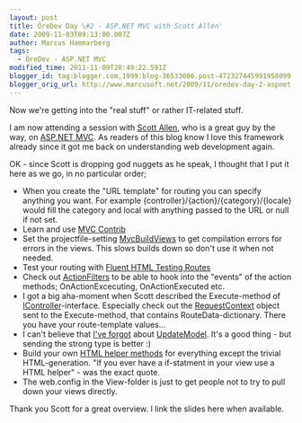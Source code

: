 ```yaml
---
layout: post
title: ÖreDev Day \#2 - ASP.NET MVC with Scott Allen'
date: 2009-11-03T09:13:00.007Z
author: Marcus Hammarberg
tags:
  - ÖreDev - ASP.NET MVC
modified_time: 2011-11-09T20:49:22.591Z
blogger_id: tag:blogger.com,1999:blog-36533086.post-472327445991958099
blogger_orig_url: http://www.marcusoft.net/2009/11/oredev-day-2-aspnet-mvc-with-scott.html
---
```



Now we're getting into the "real stuff" or rather IT-related stuff.

<div>
</div>

<div>

I am now attending a session with [Scott
Allen](http://odetocode.com/blogs/scott/), who is a great guy by the
way, on [ASP.NET MVC](http://www.asp.net/mVC/). As readers of this blog
know I love this framework already since it got me back on understanding
web development again.

</div>

<div>
</div>

<div>

OK - since Scott is dropping god nuggets as he speak, I thought that I
put it here as we go, in no particular order;

</div>

<div>

-   When you create the "URL template" for routing you can specify
    anything you want. For example
    {controller}/{action}/{category}/{locale} would fill the category
    and local with anything passed to the URL or null if not set.
-   Learn and use [MVC Contrib](http://www.codeplex.com/MVCContrib)
-   [](http://www.codeplex.com/MVCContrib)Set the projectfile-setting
    [MvcBuildViews](http://stackoverflow.com/questions/383192/compile-views-in-asp-net-mvc)
    to get compilation errors for errors in the views. This slows builds
    down so don't use it when not needed.
-   Test your routing with [Fluent HTML Testing
    Routes](http://flux88.com/blog/fluent-route-testing-in-asp-net-mvc/)
-   Check out
    [ActionFilters](http://www.asp.net/LEARN/mvc/tutorial-14-cs.aspx) to
    be able to hook into the "events" of the action methods;
    OnActionExcecuting, OnActionExecuted etc.
-   I got a big aha-moment when Scott described the Execute-method of
    [IController](http://msdn.microsoft.com/en-us/library/dd504937(VS.100).aspx)-interface.
    Especially check out the
    [RequestContext](http://msdn.microsoft.com/en-us/library/system.web.routing.requestcontext(VS.100).aspx)
    object sent to the Execute-method, that contains
    RouteData-dictionary. There you have your route-template values...
-   I can't believe that [I've
    forgot](http://www.marcusoft.net/2009/03/updatemodel-formcollection-and-unit_5466.html)
    about
    [UpdateModel](http://davidhayden.com/blog/dave/archive/2008/09/08/ASPNETMVCUpdateModelTryUpdateModelDataBinding.aspx).
    It's a good thing - but sending the strong type is better :)
-   Build your own [HTML helper
    methods](http://www.asp.net/learn/mvc/tutorial-09-cs.aspx) for
    everything except the trivial HTML-generation. "If you ever have a
    if-statment in your view use a HTML helper" - was the exact quote.
-   The web.config in the View-folder is just to get people not to try
    to pull down your views directly.

<div>

Thank you Scott for a great overview. I link the slides here when
available.

</div>

</div>

